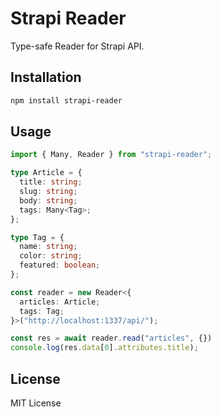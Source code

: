 # Strapi Reader

Type-safe Reader for Strapi API.

## Installation

```sh
npm install strapi-reader
```

## Usage

```ts
import { Many, Reader } from "strapi-reader";

type Article = {
  title: string;
  slug: string;
  body: string;
  tags: Many<Tag>;
};

type Tag = {
  name: string;
  color: string;
  featured: boolean;
};

const reader = new Reader<{
  articles: Article;
  tags: Tag;
}>("http://localhost:1337/api/");

const res = await reader.read("articles", {})
console.log(res.data[0].attributes.title);
```

## License

MIT License